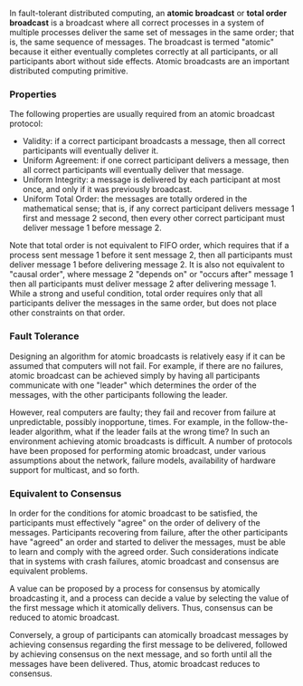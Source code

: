 In fault-tolerant distributed computing, an __atomic broadcast__ or __total order broadcast__ is a broadcast where all correct processes in a system of multiple processes deliver the same set of messages in the same order; that is, the same sequence of messages. The broadcast is termed "atomic" because it either eventually completes correctly at all participants, or all participants abort without side effects. Atomic broadcasts are an important distributed computing primitive.

### Properties

The following properties are usually required from an atomic broadcast protocol:

* Validity: if a correct participant broadcasts a message, then all correct participants will eventually deliver it.
* Uniform Agreement: if one correct participant delivers a message, then all correct participants will eventually deliver that message.
* Uniform Integrity: a message is delivered by each participant at most once, and only if it was previously broadcast.
* Uniform Total Order: the messages are totally ordered in the mathematical sense; that is, if any correct participant delivers message 1 first and message 2 second, then every other correct participant must deliver message 1 before message 2.

Note that total order is not equivalent to FIFO order, which requires that if a process sent message 1 before it sent message 2, then all participants must deliver message 1 before delivering message 2. It is also not equivalent to "causal order", where message 2 "depends on" or "occurs after" message 1 then all participants must deliver message 2 after delivering message 1. While a strong and useful condition, total order requires only that all participants deliver the messages in the same order, but does not place other constraints on that order.

### Fault Tolerance

Designing an algorithm for atomic broadcasts is relatively easy if it can be assumed that computers will not fail. For example, if there are no failures, atomic broadcast can be achieved simply by having all participants communicate with one "leader" which determines the order of the messages, with the other participants following the leader.

However, real computers are faulty; they fail and recover from failure at unpredictable, possibly inopportune, times. For example, in the follow-the-leader algorithm, what if the leader fails at the wrong time? In such an environment achieving atomic broadcasts is difficult. A number of protocols have been proposed for performing atomic broadcast, under various assumptions about the network, failure models, availability of hardware support for multicast, and so forth.

### Equivalent to Consensus

In order for the conditions for atomic broadcast to be satisfied, the participants must effectively "agree" on the order of delivery of the messages. Participants recovering from failure, after the other participants have "agreed" an order and started to deliver the messages, must be able to learn and comply with the agreed order. Such considerations indicate that in systems with crash failures, atomic broadcast and consensus are equivalent problems.


A value can be proposed by a process for consensus by atomically broadcasting it, and a process can decide a value by selecting the value of the first message which it atomically delivers. Thus, consensus can be reduced to atomic broadcast.

Conversely, a group of participants can atomically broadcast messages by achieving consensus regarding the first message to be delivered, followed by achieving consensus on the next message, and so forth until all the messages have been delivered. Thus, atomic broadcast reduces to consensus. 

